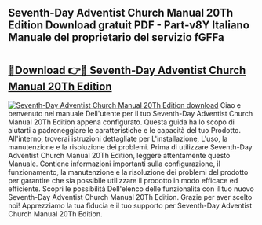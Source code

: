## Seventh-Day Adventist Church Manual 20Th Edition Download gratuit PDF - Part-v8Y Italiano Manuale del proprietario del servizio fGFFa

# <h2><a href="http://dfd3el.blite.top/?on=Seventh-Day+Adventist+Church+Manual+20Th+Edition">🔗Download 👉🔴 Seventh-Day Adventist Church Manual 20Th Edition</a></h2>

[![Seventh-Day Adventist Church Manual 20Th Edition download](https://i.imgur.com/lujVjoI.png)](http://dfd3el.blite.top/?on=Seventh-Day+Adventist+Church+Manual+20Th+Edition)
Ciao e benvenuto nel manuale Dell'utente per il tuo Seventh-Day Adventist Church Manual 20Th Edition appena configurato. Questa guida ha lo scopo di aiutarti a padroneggiare le caratteristiche e le capacità del tuo Prodotto. All'interno, troverai istruzioni dettagliate per L'installazione, L'uso, la manutenzione e la risoluzione dei problemi. Prima di utilizzare Seventh-Day Adventist Church Manual 20Th Edition, leggere attentamente questo Manuale. Contiene informazioni importanti sulla configurazione, il funzionamento, la manutenzione e la risoluzione dei problemi del prodotto per garantire che sia possibile utilizzare il prodotto in modo efficace ed efficiente. Scopri le possibilità Dell'elenco delle funzionalità con il tuo nuovo Seventh-Day Adventist Church Manual 20Th Edition. Grazie per aver scelto noi! Apprezziamo la tua fiducia e il tuo supporto per Seventh-Day Adventist Church Manual 20Th Edition.
